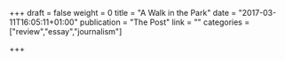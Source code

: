 +++
draft = false
weight = 0
title = "A Walk in the Park"
date = "2017-03-11T16:05:11+01:00"
publication = "The Post"
link = ""
categories = ["review","essay","journalism"]

+++

